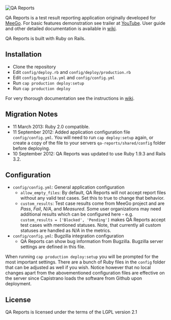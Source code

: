 ![QA Reports](http://qa-reports.meego.com/images/meego_logo_hover.png)

QA Reports is a test result reporting application originally developed for
[MeeGo](http://en.wikipedia.org/wiki/MeeGo). For basic features demonstration
see trailer at [YouTube](http://www.youtube.com/watch?v=sOUkwJT2RBo). User
guide and other detailed documentation is available in [wiki](https://github.com/leonidas/qa-reports/wiki).

QA Reports is built with Ruby on Rails.

## Installation

*   Clone the repository
*   Edit `config/deploy.rb` and `config/deploy/production.rb`
*   Edit `config/bugzilla.yml` and `config/config.yml`
*   Run `cap production deploy:setup`
*   Run `cap production deploy`

For very thorough documentation see the instructions in [wiki](https://github.com/leonidas/qa-reports/wiki/Setting-up-the-production-environment).

## Migration Notes

*   11 March 2013: Ruby 2.0 compatible.
*   11 September 2012: Added application configuration file `config/config.yml`. You
    will need to run `cap deploy:setup` again, or create a copy of the file to your
    servers `qa-reports/shared/config` folder before deploying.
*   10 September 2012: QA Reports was updated to use Ruby 1.9.3 and Rails 3.2.

## Configuration

*   `config/config.yml`: General application configuration
    * `allow_empty_files`: By default, QA Reports will not accept report files without any valid test cases. Set this to true to change that behavior.
    * `custom_results`: Test case results come from MeeGo project and are _Pass_, _Fail_, _N/A_, and _Measured_. Some user organizations may need additional results which can be configured here - e.g. `custom_results = ['Blocked', 'Pending']` makes QA Reports accept test cases with mentioned statuses. Note, that currently all custom statuses are handled as _N/A_ in the metrics.
*   `config/config.yml`: Bugzilla integration configuration
    * QA Reports can show bug information from Bugzilla. Bugzilla server settings are defined in this file.

When running `cap production deploy:setup` you will be prompted for the most important settings. There are a bunch of Ruby files in the `config` folder that can be adjusted as well if you wish. Notice however that no local changes apart from the abovementioned configuration files are effective on the server since Capistrano loads the software from Github upon deployment.

## License

QA Reports is licensed under the terms of the LGPL version 2.1
